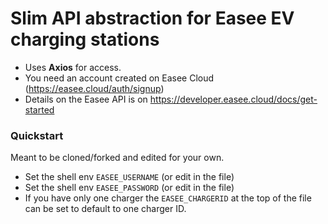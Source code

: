 # Slim API abstraction for Easee EV charging stations
* Uses **Axios** for access. 
* You need an account created on Easee Cloud (https://easee.cloud/auth/signup) 
* Details on the Easee API is on https://developer.easee.cloud/docs/get-started

### Quickstart
Meant to be cloned/forked and edited for your own.

* Set the shell env `EASEE_USERNAME` (or edit in the file)
* Set the shell env `EASEE_PASSWORD` (or edit in the file)
* If you have only one charger the `EASEE_CHARGERID` at the top of the file can be set to default to one charger ID. 

